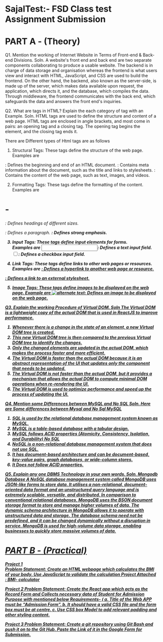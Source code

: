 # SajalTest:- FSD Class test Assignment Submission 
# PART A - (Theory) 

Q1. Mention the working of Internet Website in Terms of Front-end & Back-end Divisions.
Soln. 
A website's front end and back end are two separate components collaborating to produce a usable website. The backend is in charge of data storage and organisation whereas the frontend is what users view and interact with HTML, JavaScript, and CSS are used to build the frontend. On the other hand, the backend, also known as the server-side, is made up of the server, which makes data available upon request, the application, which directs it, and the database, which compiles the data. Through middleware, the frontend communicates with the back end, which safeguards the data and answers the front end's inquiries.


Q2. What are tags in HTML? Explain the each category of tag with an Example.
Soln.
HTML tags are used to define the structure and content of a web page. HTML tags are enclosed in angle brackets, and most come in pairs: an opening tag and a closing tag. The opening tag begins the element, and the closing tag ends it. 

There are Different types of Html tags are as follows 
1. Structural Tags: These tags define the structure of the web page. 
Examples are 
<html>: Defines the beginning and end of an HTML document.
<head>: Contains meta information about the document, such as the title and links to stylesheets.
<body>: Contains the content of the web page, such as text, images, and videos.
  
2. Formatting Tags: These tags define the formatting of the content. 
Examples are 
<h1> - <h6>: Defines headings of different sizes.
<p>: Defines a paragraph.
<strong>: Defines strong emphasis.
  
3. Input Tags: These tags define input elements for forms.  
Examples are 
<input type="text">: Defines a text input field.
<input type="checkbox">: Defines a checkbox input field.
  
4. Link Tags: These tags define links to other web pages or resources. 
Examples are 
<a href="https://www.example.com">: Defines a hyperlink to another web page or resource.
<link rel="stylesheet" href="style.css">: Defines a link to an external stylesheet.
  
5. Image Tags: These tags define images to be displayed on the web page. 
Example are 
<img src="image.jpg/png" alt="alternate text">: Defines an image to be displayed on the web page.
  
  
Q3. Explain the working Procedure of Virtual DOM. 
Soln 
The Virtual DOM is a lightweight copy of the actual DOM that is used in ReactJS to improve performance.
1. Whenever there is a change in the state of an element, a new Virtual DOM tree is created.
2. This new Virtual DOM tree is then compared to the previous Virtual DOM tree to identify the changes.
3. Only the changed elements are updated in the actual DOM, which makes the process faster and more efficient.
4. The Virtual DOM is faster than the actual DOM because it is an abstract representation of the UI that updates only the component that needs to be updated.
5. The Virtual DOM is not faster than the actual DOM, but it provides a mechanism that allows the actual DOM to compute minimal DOM operations when re-rendering the UI.
6. The Virtual DOM is used to optimize performance and speed up the process of updating the UI.

  
Q4. Mention some Differences between MySQL and No SQL
Soln. 
Here are Some differences between Mysql and No Sql 
MySQL
1. SQL is used by the relational database management system known as MySQL.
2. MySQL is a table-based database with a tabular design.
3.  MySQL follows ACID properties (Atomicity, Consistency, Isolation, and Durability)
No SQL 
1. NoSQL is a non-relational database management system that does not use SQL.
2.  It has document-based architecture and can be document-based, key-value pairs, graph databases, or wide-column stores.
3. It Does not follow ACID properties.

  
Q5. Explain any one DBMS Technology in your own words.
Soln.
Mongodb Database 
A NoSQL database management system called MongoDB uses JSON-like forms to store data. It utilises a non-relational, document-oriented data format and an unstructured query language and is extremely scalable, versatile, and distributed.  In comparison to conventional relational databases, MongoDB uses the BSON document storage format to store and manage higher volumes of data. The dynamic schema architecture in MongoDB allows it to operate with unstructured data and storage. The database schema need not be predefined,  and it can be changed dynamically without a disruption in service. MongoDB is used for high-volume data storage, enabling businesses to quickly store massive volumes of data.


# PART B - (Practical)
  Project 1  
  Problem Statement: Create an HTML webpage which calculates the BMI of your body. Use JavaScript to validate the calculation
  Project Attached : BMI- calculator 
  
  Project 2 
  Problem Statement: Create the React app which acts as the Record Form and Collects necessary data of Student for Admission Purpose with mentioned below Requirements- ( a. Title of the Web APP must be “Admission Form”. b. It should have a valid CSS file and the form box must be at centre. c. Use CSS box Model to add relevant padding and other styling content.
  
  Project 3 
  Problem Statement:  Create a git repository using Git Bash and push it on to the Git Hub. Paste the Link of it in the  Google Form for Submission.
  
